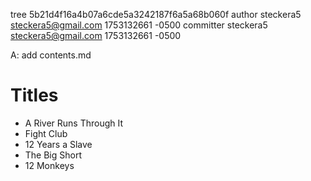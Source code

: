 tree 5b21d4f16a4b07a6cde5a3242187f6a5a68b060f
author steckera5 <steckera5@gmail.com> 1753132661 -0500
committer steckera5 <steckera5@gmail.com> 1753132661 -0500

A: add contents.md
# Titles
- A River Runs Through It
- Fight Club
- 12 Years a Slave
- The Big Short
- 12 Monkeys
